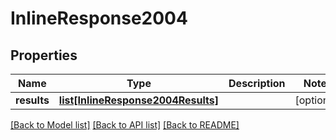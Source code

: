 # InlineResponse2004

## Properties
Name | Type | Description | Notes
------------ | ------------- | ------------- | -------------
**results** | [**list[InlineResponse2004Results]**](InlineResponse2004Results.md) |  | [optional] 

[[Back to Model list]](../README.md#documentation-for-models) [[Back to API list]](../README.md#documentation-for-api-endpoints) [[Back to README]](../README.md)

